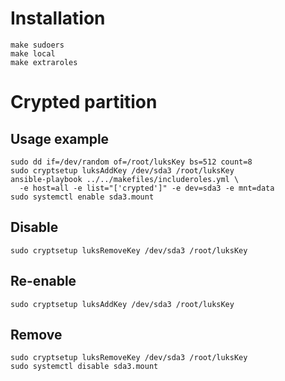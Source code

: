 # Installation
```
make sudoers
make local
make extraroles
```

# Crypted partition

## Usage example
```
sudo dd if=/dev/random of=/root/luksKey bs=512 count=8
sudo cryptsetup luksAddKey /dev/sda3 /root/luksKey
ansible-playbook ../../makefiles/includeroles.yml \
  -e host=all -e list="['crypted']" -e dev=sda3 -e mnt=data
sudo systemctl enable sda3.mount
```

## Disable
```
sudo cryptsetup luksRemoveKey /dev/sda3 /root/luksKey
```

## Re-enable
```
sudo cryptsetup luksAddKey /dev/sda3 /root/luksKey
```

## Remove
```
sudo cryptsetup luksRemoveKey /dev/sda3 /root/luksKey
sudo systemctl disable sda3.mount
```
